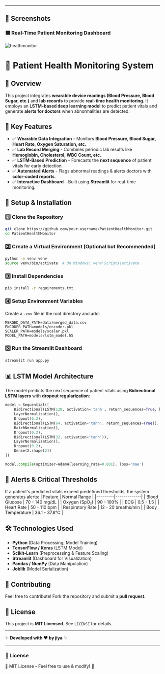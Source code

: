 
---
## 📸 Screenshots
### 🟥 Real-Time Patient Monitoring Dashboard
![heathmonitor](https://github.com/user-attachments/assets/49136bed-aa50-41fc-a8e9-78f391f0bed4)



# 🏥 Patient Health Monitoring System

## 📌 Overview
This project integrates **wearable device readings (Blood Pressure, Blood Sugar, etc.)** and **lab records** to provide **real-time health monitoring**. It employs an **LSTM-based deep learning model** to predict patient vitals and generate **alerts for doctors** when abnormalities are detected.

## 🔑 Key Features
- ✅ **Wearable Data Integration** - Monitors **Blood Pressure, Blood Sugar, Heart Rate, Oxygen Saturation, etc.**
- ✅ **Lab Record Merging** - Combines periodic lab results like **Hemoglobin, Cholesterol, WBC Count, etc.**
- ✅ **LSTM-Based Prediction** - Forecasts the **next sequence** of patient vitals for early detection.
- ✅ **Automated Alerts** - Flags abnormal readings & alerts doctors with **color-coded reports**.
- ✅ **Interactive Dashboard** - Built using **Streamlit** for real-time monitoring.

## 🚀 Setup & Installation
### 1️⃣ Clone the Repository
```bash
git clone https://github.com/your-username/PatientHealthMonitor.git
cd PatientHealthMonitor
```
### 2️⃣ Create a Virtual Environment (Optional but Recommended)
```bash
python -m venv venv
source venv/bin/activate  # On Windows: venv\Scripts\activate
```
### 3️⃣ Install Dependencies
```bash
pip install -r requirements.txt
```
### 4️⃣ Setup Environment Variables
Create a `.env` file in the root directory and add:
```env
MERGED_DATA_PATH=data/merged_data.csv
ENCODER_PATH=models/encoder.pkl
SCALER_PATH=models/scaler.pkl
MODEL_PATH=models/lstm_model.h5
```

### 5️⃣ Run the Streamlit Dashboard
```bash
streamlit run app.py
```

## 📊 LSTM Model Architecture
The model predicts the next sequence of patient vitals using **Bidirectional LSTM layers** with **dropout regularization**:
```python
model = Sequential([
    Bidirectional(LSTM(128, activation='tanh', return_sequences=True, kernel_regularizer=l2(0.01)), input_shape=(30, X.shape[2])),
    LayerNormalization(),
    Dropout(0.2),
    Bidirectional(LSTM(64, activation='tanh', return_sequences=True)),
    BatchNormalization(),
    Dropout(0.2),
    Bidirectional(LSTM(32, activation='tanh')),
    LayerNormalization(),
    Dropout(0.2),
    Dense(X.shape[2])
])

model.compile(optimizer=AdamW(learning_rate=0.001), loss='mae')
```

## 📢 Alerts & Critical Thresholds
If a patient's predicted vitals exceed predefined thresholds, the system generates alerts:
| Feature | Normal Range |
|---------|-------------|
| Blood Glucose | 70 - 140 mg/dL |
| Oxygen (SpO₂) | 90 - 100% |
| ECG | 0.5 - 1.5 |
| Heart Rate | 50 - 110 bpm |
| Respiratory Rate | 12 - 20 breaths/min |
| Body Temperature | 36.1 - 37.8°C |

## 🛠️ Technologies Used
- **Python** (Data Processing, Model Training)
- **TensorFlow / Keras** (LSTM Model)
- **Scikit-Learn** (Preprocessing & Feature Scaling)
- **Streamlit** (Dashboard for Visualization)
- **Pandas / NumPy** (Data Manipulation)
- **Joblib** (Model Serialization)

## 🤝 Contributing
Feel free to contribute! Fork the repository and submit a **pull request**.

## 📜 License
This project is **MIT Licensed**. See `LICENSE` for details.

---
✨ **Developed with ❤️ by jiya** ✨


---


### 📜 License
🔖 MIT License - Feel free to use & modify! 🚀

